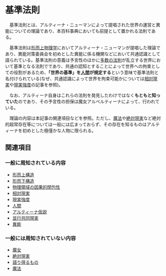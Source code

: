 # 基準法則

　基準法則とは、アルティーナ・ニューマンによって提唱された世界の運営と異能についての理論であり、本百科事典においても前提として置かれる法則である。

　基準法則は[形而上物理学](../../体系一覧/0001科学.md)においてアルティーナ・ニューマンが提唱した理論であり、異能対策委員会を初めとした異能に係る機関などにおいて共通認識として語られている。基準法則の意義は予言性のほかに[多数の法則](0302絶対現実.md)が乱立する世界において基準となる法則でであり、共通の認知とすることによって世界への拘束としての役割があるため、**「世界の基準」を[人間](0304人間.md)が規定する**という意味で基準法則と名付けられている(なぜ、共通認識によって世界を拘束可能かについては[相対現実](0301相対現実.md)や[現実強度](0303現実強度.md)の記事を参照)。

　なお、アルティーナ自身はこれらの法則を発見したわけではなく**もともと知っていた**のであり、その予言性の担保は魔女アルベルティーナによって、行われている。

　理論の内容は本記事の関連項目などを参照。ただし、[魔法](../異能用語/0002魔法.md)や[絶対現実](0302絶対現実.md)など絶対的超常存在等については一般には広まっておらず、その存在を知るものはアルティーナを初めとした極僅かな人物に限られる。

## 関連項目

### 一般に周知されている内容

- [形而上構造](0201形而上構造.md)
- [形而下構造](0202形而下構造.md)
- [物理領域の因果的閉包性](0203物理領域の因果的閉包性.md)
- [相対現実](0301相対現実.md)
- [現実強度](0302絶対現実.md)
- [人間](0304人間.md)
- [アルティーナ仮説](0306アルティーナ仮説.md)
- [並行共同現実](0307並行共同現実.md)
- [異能](../異能用語/0001異能.md)

### 一般には周知されていない内容

- [魔女](0204魔女.md)
- [絶対現実](0302絶対現実.md)
- [語り得るもの](0305語り得るもの.md)
- [魔法](../異能用語/0002魔法.md)
